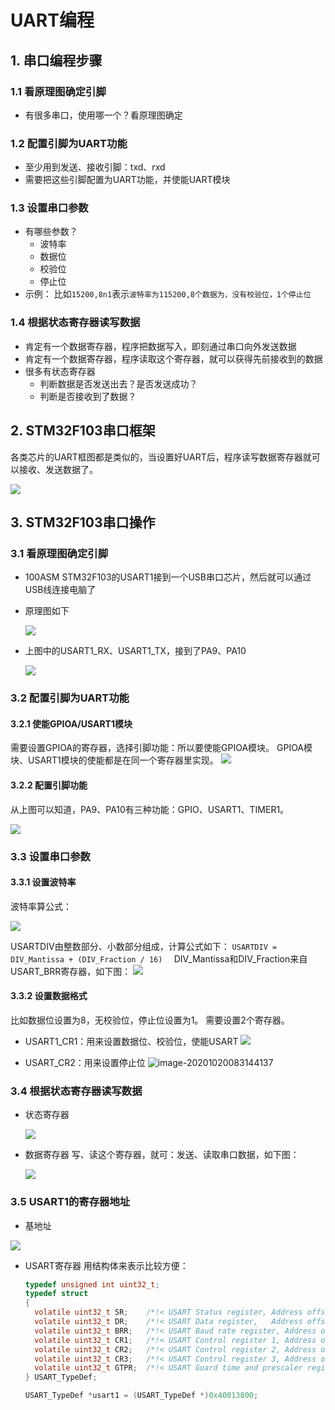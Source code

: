 # UART编程 #
## 1. 串口编程步骤

### 1.1 看原理图确定引脚

* 有很多串口，使用哪一个？看原理图确定

### 1.2 配置引脚为UART功能
* 至少用到发送、接收引脚：txd、rxd
* 需要把这些引脚配置为UART功能，并使能UART模块

### 1.3 设置串口参数

* 有哪些参数？
  * 波特率
  * 数据位
  * 校验位
  * 停止位
* 示例：
比如`15200,8n1`表示`波特率为115200,8个数据为，没有校验位，1个停止位`

### 1.4 根据状态寄存器读写数据

* 肯定有一个数据寄存器，程序把数据写入，即刻通过串口向外发送数据
* 肯定有一个数据寄存器，程序读取这个寄存器，就可以获得先前接收到的数据
* 很多有状态寄存器
  * 判断数据是否发送出去？是否发送成功？
  * 判断是否接收到了数据？

## 2. STM32F103串口框架

各类芯片的UART框图都是类似的，当设置好UART后，程序读写数据寄存器就可以接收、发送数据了。

![](lesson\stm32f103_uart\002_usart_block_diagram.png)

## 3. STM32F103串口操作

### 3.1 看原理图确定引脚

* 100ASM STM32F103的USART1接到一个USB串口芯片，然后就可以通过USB线连接电脑了

* 原理图如下

  ![](lesson\stm32f103_uart\001_uart_sch.png)



* 上图中的USART1_RX、USART1_TX，接到了PA9、PA10

  ![](lesson\stm32f103_uart\003_usart1_pin.png)

### 3.2 配置引脚为UART功能
#### 3.2.1 使能GPIOA/USART1模块

需要设置GPIOA的寄存器，选择引脚功能：所以要使能GPIOA模块。
GPIOA模块、USART1模块的使能都是在同一个寄存器里实现。
![](lesson\stm32f103_uart\005_gpioa_usart1_enable.png)

#### 3.2.2 配置引脚功能

从上图可以知道，PA9、PA10有三种功能：GPIO、USART1、TIMER1。

![](lesson\stm32f103_uart\004_gpio_function_sel.png)

### 3.3 设置串口参数

#### 3.3.1 设置波特率

波特率算公式：

![](lesson\stm32f103_uart\007_usart1_baudrate_calc.png)

USARTDIV由整数部分、小数部分组成，计算公式如下：
`USARTDIV = DIV_Mantissa + (DIV_Fraction / 16)  `
DIV_Mantissa和DIV_Fraction来自USART_BRR寄存器，如下图：
![](lesson\stm32f103_uart\008_usart_brr.png)

#### 3.3.2 设置数据格式

比如数据位设置为8，无校验位，停止位设置为1。
需要设置2个寄存器。

* USART1_CR1：用来设置数据位、校验位，使能USART
  ![](lesson\stm32f103_uart\009_usart_cr1.png)

* USART_CR2：用来设置停止位
  ![image-20201020083144137](C:\Users\weidongshan\Documents\WXWork\1688850409309448\WeDrive\百问科技\我的文件\备份\全系列视频\单片机_裸机\串口UART编程\stm32f103\doc_pic\lesson\stm32f103_uart\009_usart_cr2.png)

### 3.4 根据状态寄存器读写数据

* 状态寄存器

  ![](lesson\stm32f103_uart\010_usart_sr.png)

* 数据寄存器
  写、读这个寄存器，就可：发送、读取串口数据，如下图：

  ![](lesson\stm32f103_uart\011_usart_dr.png)

### 3.5 USART1的寄存器地址

* 基地址

![](lesson\stm32f103_uart\012_memory_map.png)

* USART寄存器
  用结构体来表示比较方便：

  ```c
  typedef unsigned int uint32_t;
  typedef struct
  {
    volatile uint32_t SR;    /*!< USART Status register, Address offset: 0x00 */
    volatile uint32_t DR;    /*!< USART Data register,   Address offset: 0x04 */
    volatile uint32_t BRR;   /*!< USART Baud rate register, Address offset: 0x08 */
    volatile uint32_t CR1;   /*!< USART Control register 1, Address offset: 0x0C */
    volatile uint32_t CR2;   /*!< USART Control register 2, Address offset: 0x10 */
    volatile uint32_t CR3;   /*!< USART Control register 3, Address offset: 0x14 */
    volatile uint32_t GTPR;  /*!< USART Guard time and prescaler register, Address offset: 0x18 */
  } USART_TypeDef;
  
  USART_TypeDef *usart1 = (USART_TypeDef *)0x40013800;
  ```

  